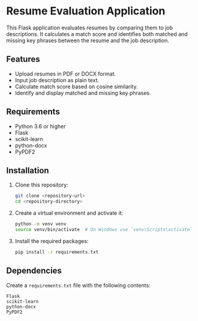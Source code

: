 # Resume Evaluation Application

This Flask application evaluates resumes by comparing them to job descriptions. It calculates a match score and identifies both matched and missing key phrases between the resume and the job description.

## Features

- Upload resumes in PDF or DOCX format.
- Input job description as plain text.
- Calculate match score based on cosine similarity.
- Identify and display matched and missing key phrases.

## Requirements

- Python 3.6 or higher
- Flask
- scikit-learn
- python-docx
- PyPDF2

## Installation

1. Clone this repository:

    ```bash
    git clone <repository-url>
    cd <repository-directory>
    ```

2. Create a virtual environment and activate it:

    ```bash
    python -m venv venv
    source venv/bin/activate  # On Windows use `venv\Scripts\activate`
    ```

3. Install the required packages:

    ```bash
    pip install -r requirements.txt
    ```

## Dependencies

Create a `requirements.txt` file with the following contents:

```plaintext
Flask
scikit-learn
python-docx
PyPDF2

